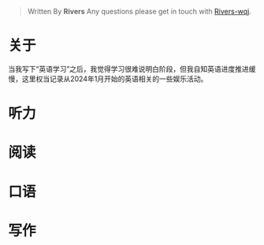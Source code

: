 > Written By **Rivers**
> Any questions please get in touch with  [Rivers-wqj](https://rivers-wqj.github.io/).
# 关于
当我写下“英语学习”之后，我觉得学习很难说明白阶段，但我自知英语进度推进缓慢，这里权当记录从2024年1月开始的英语相关的一些娱乐活动。
# 听力
# 阅读
# 口语
# 写作
<!--stackedit_data:
eyJoaXN0b3J5IjpbMTIxMTQ5NTE3Ml19
-->